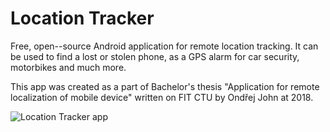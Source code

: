 # Location Tracker
Free, open--source Android application for remote location tracking. It can be used to find a lost or stolen phone, as a GPS alarm for car security, motorbikes and much more.

This app was created as a part of Bachelor's thesis "Application for remote localization of mobile device" written on FIT CTU by Ondřej John at 2018.

![Location Tracker app](https://github.com/ondrej-john/location-tracker/blob/master/screen_main.png)
